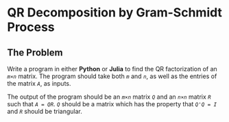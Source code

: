 # QR Decomposition by Gram-Schmidt Process

## The Problem

Write a program in either **Python** or **Julia** to find the QR factorization of an _`m×n`_ matrix. The program should take both _`m`_ and _`n`_, as well as the entries of the matrix _`A`_, as inputs.

The output of the program should be an _`m×n`_ matrix _`Q`_ and an _`n×n`_ matrix _`R`_ such that _`A = QR`_. _`Q`_ should be a matrix which has the property that _`Q'Q = I`_ and _`R`_ should be triangular.
